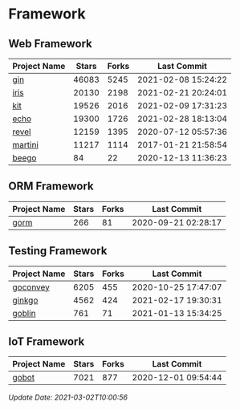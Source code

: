 # Framework

## Web Framework
| Project Name | Stars | Forks | Last Commit |
| ------------ | ----- | ----- | ----------- |
| [gin](https://github.com/gin-gonic/gin) | 46083 | 5245 | 2021-02-08 15:24:22 |
| [iris](https://github.com/kataras/iris) | 20130 | 2198 | 2021-02-21 20:24:01 |
| [kit](https://github.com/go-kit/kit) | 19526 | 2016 | 2021-02-09 17:31:23 |
| [echo](https://github.com/labstack/echo) | 19300 | 1726 | 2021-02-28 18:13:04 |
| [revel](https://github.com/revel/revel) | 12159 | 1395 | 2020-07-12 05:57:36 |
| [martini](https://github.com/go-martini/martini) | 11217 | 1114 | 2017-01-21 21:58:54 |
| [beego](https://github.com/astaxie/beego) | 84 | 22 | 2020-12-13 11:36:23 |

## ORM Framework
| Project Name | Stars | Forks | Last Commit |
| ------------ | ----- | ----- | ----------- |
| [gorm](https://github.com/jinzhu/gorm) | 266 | 81 | 2020-09-21 02:28:17 |

## Testing Framework
| Project Name | Stars | Forks | Last Commit |
| ------------ | ----- | ----- | ----------- |
| [goconvey](https://github.com/smartystreets/goconvey) | 6205 | 455 | 2020-10-25 17:47:07 |
| [ginkgo](https://github.com/onsi/ginkgo) | 4562 | 424 | 2021-02-17 19:30:31 |
| [goblin](https://github.com/franela/goblin) | 761 | 71 | 2021-01-13 15:34:25 |

## IoT Framework
| Project Name | Stars | Forks | Last Commit |
| ------------ | ----- | ----- | ----------- |
| [gobot](https://github.com/hybridgroup/gobot) | 7021 | 877 | 2020-12-01 09:54:44 |

*Update Date: 2021-03-02T10:00:56*